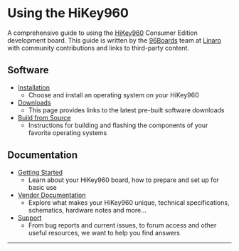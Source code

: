# Using the HiKey960

A comprehensive guide to using the [HiKey960](http://www.96boards.org/product/hikey960/) Consumer Edition development board. This guide is written by the [96Boards](https://www.96boards.org) team at [Linaro](http://www.linaro.org) with community contributions and links to third-party content.

## Software

- [Installation](Installation/README.md)
   - Choose and install an operating system on your HiKey960
- [Downloads](Downloads/README.md)
   - This page provides links to the latest pre-built software downloads
- [Build from Source](BuildSource/README.md)
   - Instructions for building and flashing the components of your favorite operating systems

## Documentation

- [Getting Started](GettingStarted/README.md)
   - Learn about your HiKey960 board, how to prepare and set up for basic use
- [Vendor Documentation](HardwareDocs/README.md)
   - Explore what makes your HiKey960 unique, technical specifications, schematics, hardware notes and more...
- [Support](Support/README.md)
   - From bug reports and current issues, to forum access and other useful resources, we want to help you find answers   

***
